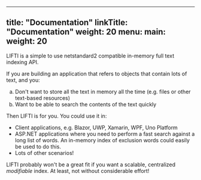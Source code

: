 
---
title: "Documentation"
linkTitle: "Documentation"
weight: 20
menu:
  main:
    weight: 20
---

LIFTI is a simple to use netstandard2 compatible in-memory full text indexing API.

If you are building an application that refers to objects that contain lots of text, and you:

<ol type="a">
<li>Don't want to store all the text in memory all the time (e.g. files or other text-based resources)</li>
<li>Want to be able to search the contents of the text quickly</li>
</ol>

Then LIFTI is for you. You could use it in:

* Client applications, e.g. Blazor, UWP, Xamarin, WPF, Uno Platform
* ASP.NET applications where you need to perform a fast search against a long list of words. An in-memory index of exclusion words
could easily be used to do this.
* Lots of other scenarios!

LIFTI probably won't be a great fit if you want a scalable, centralized *modifiable* index. At least, not without considerable effort!